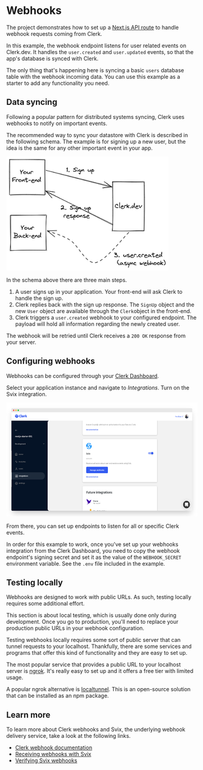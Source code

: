 # Webhooks

The project demonstrates how to set up a [Next.js API route](https://nextjs.org/docs/api-routes/introduction) to handle webhook requests coming from Clerk.

In this example, the webhook endpoint listens for user related events on Clerk.dev. It handles the `user.created` and `user.updated` events, so that the app's database is synced with Clerk.

The only thing that's happening here is syncing a basic `users` database table with the webhook incoming data. You can use this example as a starter to add any functionality you need.

## Data syncing

Following a popular pattern for distributed systems syncing, Clerk uses webhooks to notify on important events.

The recommended way to sync your datastore with Clerk is described in the following schema. The example is for signing up a new user, but the idea is the same for any other important event in your app.

<img height="300px" src="../../../../../docs/widget-user-created-webhook.png" alt="New user webhook sync example" />

In the schema above there are three main steps.

  1. A user signs up in your application. Your front-end will ask Clerk to handle the sign up.
  2. Clerk replies back with the sign up response. The `SignUp` object and the new `User` object are available through the `Clerk`object in the front-end.
  3. Clerk triggers a `user.created` webhook to your configured endpoint. The payload will hold all information regarding the newly created user.

The webhook will be retried until Clerk receives a `200 OK` response from your server.

## Configuring webhooks

Webhooks can be configured through your [Clerk Dashboard](https://dashboard.clerk.dev).

Select your application instance and navigate to *Integrations*. Turn on the Svix integration.

<img height="300px" src="../../../../../docs/widget-integrations-webhooks.png" alt="Enable webhooks integration" />

From there, you can set up endpoints to listen for all or specific Clerk events.

In order for this example to work, once you've set up your webhooks integration from the Clerk Dashboard, you need to copy the webhook endpoint's signing secret and set it as the value of the `WEBHOOK_SECRET` environment variable. See the `.env` file included in the example.

## Testing locally

Webhooks are designed to work with public URLs. As such, testing locally requires some additional effort.

This section is about local testing, which is usually done only during development. Once you go to production, you'll need to replace your production public URLs in your webhook configuration.

Testing webhooks locally requires some sort of public server that can tunnel requests to your localhost. Thankfully, there are some services and programs that offer this kind of functionality and they are easy to set up.

The most popular service that provides a public URL to your localhost server is [ngrok](https://ngrok.com/). It's really easy to set up and it offers a free tier with limited usage.

A popular ngrok alternative is [localtunnel](https://github.com/localtunnel/localtunnel). This is an open-source solution that can be installed as an npm package.

## Learn more

To learn more about Clerk webhooks and Svix, the underlying webhook delivery service, take a look at the following links.

- [Clerk webhook documentation](https://docs.clerk.dev/reference/webhooks)
- [Receiving webhooks with Svix](https://docs.svix.com/receiving/introduction)
- [Verifying Svix webhooks](https://docs.svix.com/receiving/verifying-payloads/how)

